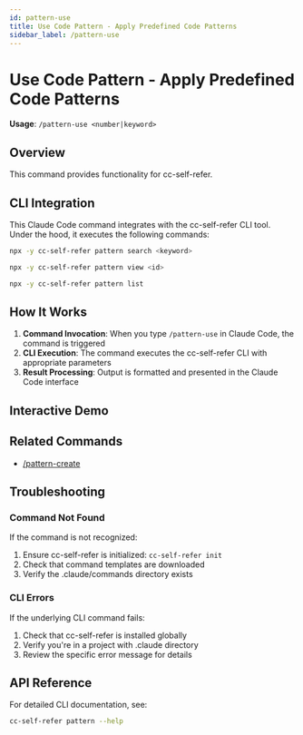 ```yaml
---
id: pattern-use
title: Use Code Pattern - Apply Predefined Code Patterns
sidebar_label: /pattern-use
---
```


# Use Code Pattern - Apply Predefined Code Patterns

**Usage**: `/pattern-use <number|keyword>`

## Overview

This command provides functionality for cc-self-refer.

## CLI Integration

This Claude Code command integrates with the cc-self-refer CLI tool. Under the hood, it executes the following commands:

```bash
npx -y cc-self-refer pattern search <keyword>
```

```bash
npx -y cc-self-refer pattern view <id>
```

```bash
npx -y cc-self-refer pattern list
```

## How It Works

1. **Command Invocation**: When you type `/pattern-use` in Claude Code, the command is triggered
2. **CLI Execution**: The command executes the cc-self-refer CLI with appropriate parameters
3. **Result Processing**: Output is formatted and presented in the Claude Code interface



## Interactive Demo

<CommandDemo command="pattern-use" />

## Related Commands

- [/pattern-create](/docs/commands/pattern-create)

## Troubleshooting

### Command Not Found

If the command is not recognized:

1. Ensure cc-self-refer is initialized: `cc-self-refer init`
2. Check that command templates are downloaded
3. Verify the .claude/commands directory exists

### CLI Errors

If the underlying CLI command fails:

1. Check that cc-self-refer is installed globally
2. Verify you're in a project with .claude directory
3. Review the specific error message for details

## API Reference

For detailed CLI documentation, see:

```bash
cc-self-refer pattern --help
```
